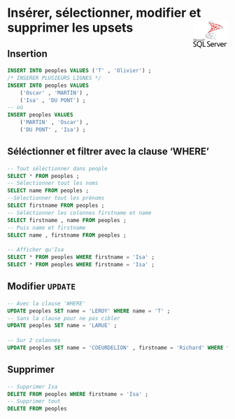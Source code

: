 # **Insérer, sélectionner, modifier et supprimer les upsets**<a href="../../"> <img src="../../assets/Microsoft_SQL_Server.svg" alt="SQL Server" align="right" height="64px"> </a>
## Insertion
```sql
INSERT INTO peoples VALUES ('T' , 'Olivier') ;
/* INSERER PLUSIEURS LIGNES */
INSERT INTO peoples VALUES 
    ('Oscar' , 'MARTIN') ,
    ('Isa' , 'DU PONT') ;
-- où
INSERT peoples VALUES 
    ('MARTIN' , 'Oscar') ,
    ('DU PONT' , 'Isa') ;
```
## Séléctionner et filtrer avec la clause ‘WHERE’
```sql
-- Tout séléctionner dans people
SELECT * FROM peoples ;
-- Sélectionner tout les noms
SELECT name FROM peoples ;
--Sélectionner tout les prénoms
SELECT firstname FROM peoples ;
-- Séléctionner les colonnes firstname et name
SELECT firstname , name FROM peoples ;
-- Puis name et firstname
SELECT name , firstname FROM peoples ;

-- Afficher qu'Isa
SELECT * FROM peoples WHERE firstname = 'Isa' ;
SELECT * FROM peoples WHERE firstname = 'Isa' ;

```
## Modifier `UPDATE`
```sql
-- Avec la clause 'WHERE'
UPDATE peoples SET name = 'LEROY' WHERE name = 'T' ;
-- Sans la clause pour ne pas cibler
UPDATE peoples SET name = 'LARUE' ;

-- Sur 2 colonnes
UPDATE peoples SET name = 'COEURDELION' , firstname = 'Richard' WHERE fistname = 'Oscar' ;
```
## Supprimer
```sql
-- Supprimer Isa
DELETE FROM peoples WHERE firstname = 'Isa' ;
-- Supprimer tout
DELETE FROM peoples
```